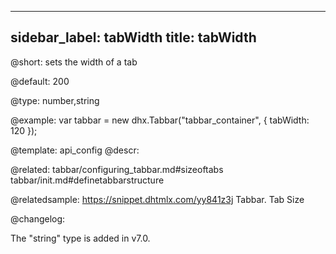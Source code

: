 
---
sidebar_label: tabWidth
title: tabWidth
---          

@short: 
sets the width of a tab


@default:
200


@type: number,string

@example: 
var tabbar = new dhx.Tabbar("tabbar_container", {
    tabWidth: 120
});


@template:	api_config
@descr: 

@related: tabbar/configuring_tabbar.md#sizeoftabs
tabbar/init.md#definetabbarstructure

@relatedsample: https://snippet.dhtmlx.com/yy841z3j	Tabbar. Tab Size

@changelog:

The "string" type is added in v7.0.